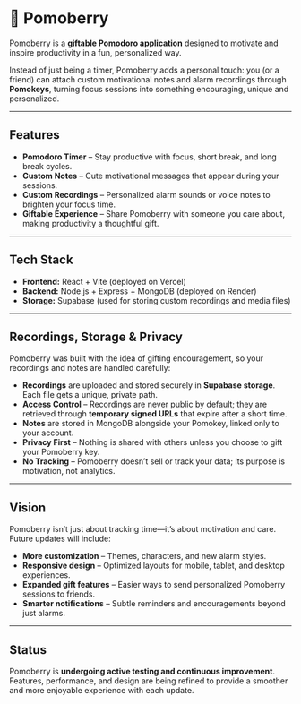 # 🍓 Pomoberry

Pomoberry is a **giftable Pomodoro application** designed to motivate and inspire productivity in a fun, personalized way.  

Instead of just being a timer, Pomoberry adds a personal touch: you (or a friend) can attach custom motivational notes and alarm recordings through **Pomokeys**, turning focus sessions into something encouraging, unique and personalized.

---

##  Features
- **Pomodoro Timer** – Stay productive with focus, short break, and long break cycles.  
- **Custom Notes** – Cute motivational messages that appear during your sessions.  
- **Custom Recordings** – Personalized alarm sounds or voice notes to brighten your focus time.  
- **Giftable Experience** – Share Pomoberry with someone you care about, making productivity a thoughtful gift.  

---

## Tech Stack
- **Frontend:** React + Vite (deployed on Vercel)  
- **Backend:** Node.js + Express + MongoDB (deployed on Render)  
- **Storage:** Supabase (used for storing custom recordings and media files)  

---

## Recordings, Storage & Privacy
Pomoberry was built with the idea of gifting encouragement, so your recordings and notes are handled carefully:  
- **Recordings** are uploaded and stored securely in **Supabase storage**. Each file gets a unique, private path.  
- **Access Control** – Recordings are never public by default; they are retrieved through **temporary signed URLs** that expire after a short time.  
- **Notes** are stored in MongoDB alongside your Pomokey, linked only to your account.  
- **Privacy First** – Nothing is shared with others unless you choose to gift your Pomoberry key.  
- **No Tracking** – Pomoberry doesn’t sell or track your data; its purpose is motivation, not analytics.  

---

## Vision
Pomoberry isn’t just about tracking time—it’s about motivation and care.  
Future updates will include:  
- **More customization** – Themes, characters, and new alarm styles.  
- **Responsive design** – Optimized layouts for mobile, tablet, and desktop experiences.  
- **Expanded gift features** – Easier ways to send personalized Pomoberry sessions to friends.  
- **Smarter notifications** – Subtle reminders and encouragements beyond just alarms.

--- 

## Status
Pomoberry is **undergoing active testing and continuous improvement**.  
Features, performance, and design are being refined to provide a smoother and more enjoyable experience with each update.


